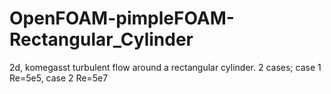 # OpenFOAM-pimpleFOAM-Rectangular_Cylinder
2d, komegasst turbulent flow around a rectangular cylinder. 2 cases; case 1 Re=5e5, case 2 Re=5e7
